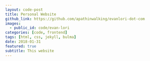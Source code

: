 ```yaml
---
layout: code-post
title: Personal Website
github_link: https://github.com/apathinwalking/evanlori-dot-com
images:
  - public_id: code/evan-lori
categories: [code, frontend]
tags: [html, css, jekyll, bulma]
date: 2018-01-31
featured: true
subtitle: This website
---
```


